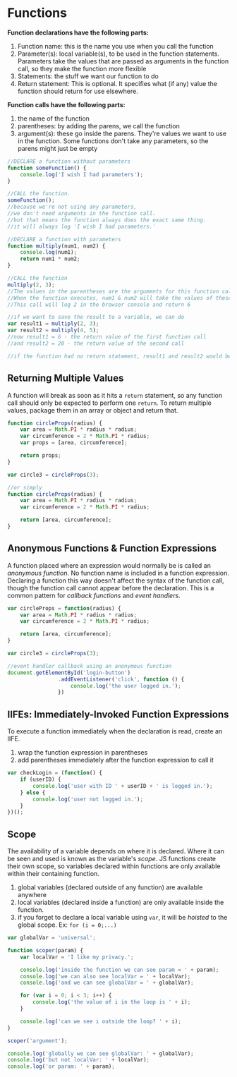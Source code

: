 # Functions

**Function declarations have the following parts:**

1. Function name: this is the name you use when you call the function
2. Parameter(s): local variable(s), to be used in the function statements. Parameters take the values that are passed as arguments in the function call, so they make the function more flexible
3. Statements: the stuff we want our function to do
4. Return statement: This is optional. It specifies what (if any) value the function should return for use elsewhere.

**Function calls have the following parts:**

1. the name of the function
2. parentheses: by adding the parens, we call the function
3. argument(s): these go inside the parens. They're values we want to use in the function. Some functions don't take any parameters, so the parens might just be empty

```javascript
//DECLARE a function without parameters
function someFunction() {
	console.log('I wish I had parameters');
}

//CALL the function.
someFunction();
//because we're not using any parameters,
//we don't need arguments in the function call.
//but that means the function always does the exact same thing.
//it will always log 'I wish I had parameters.'

//DECLARE a function with parameters
function multiply(num1, num2) {
	console.log(num1);
	return num1 * num2;
}

//CALL the function
multiply(2, 3);
//The values in the parentheses are the arguments for this function call.
//When the function executes, num1 & num2 will take the values of these arguments.
//This call will log 2 in the browser console and return 6

//if we want to save the result to a variable, we can do
var result1 = multiply(2, 3);
var result2 = multiply(4, 5);
//now result1 = 6 - the return value of the first function call
//and result2 = 20 - the return value of the second call

//if the function had no return statement, result1 and result2 would be undefined
```

## Returning Multiple Values
A function will break as soon as it hits a `return` statement, so any function call should only be expected to perform one `return`. To return multiple values, package them in an array or object and return that.

```javascript
function circleProps(radius) {
	var area = Math.PI * radius * radius;
	var circumference = 2 * Math.PI * radius;
	var props = [area, circumference];

	return props;
}

var circle3 = circleProps(3);

//or simply
function circleProps(radius) {
	var area = Math.PI * radius * radius;
	var circumference = 2 * Math.PI * radius;

	return [area, circumference];
}
```

## Anonymous Functions & Function Expressions
A function placed where an expression would normally be is called an *anonymous function*. No function name is included in a function expression. Declaring a function this way doesn't affect the syntax of the function call, though the function call cannot appear before the declaration. This is a common pattern for *callback functions* and *event handlers*.

```javascript
var circleProps = function(radius) {
	var area = Math.PI * radius * radius;
	var circumference = 2 * Math.PI * radius;

	return [area, circumference];
}

var circle3 = circleProps(3);

//event handler callback using an anonymous function
document.getElementById('login-button')
				.addEventListener('click', function () {
					console.log('the user logged in.');
				})
```

## IIFEs: Immediately-Invoked Function Expressions
To execute a function immediately when the declaration is read, create an IIFE.

1. wrap the function expression in parentheses
2. add parentheses immediately after the function expression to call it

```javascript
var checkLogin = (function() {
	if (userID) {
		console.log('user with ID ' + userID + ' is logged in.');
	} else {
		console.log('user not logged in.');
	}
})();
```

## Scope
The availability of a variable depends on where it is declared. Where it can be seen and used is known as the variable's *scope*. JS functions create their own scope, so variables declared within functions are only available within their containing function.

1. global variables (declared outside of any function) are available anywhere
2. local variables (declared inside a function) are only available inside the function.
3. if you forget to declare a local variable using `var`, it will be *hoisted* to the global scope. Ex: `for (i = 0;...)`

```javascript
var globalVar = 'universal';

function scoper(param) {
	var localVar = 'I like my privacy.';

	console.log('inside the function we can see param = ' + param);
	console.log('we can also see localVar = ' + localVar);
	console.log('and we can see globalVar = ' + globalVar);

	for (var i = 0; i < 3; i++) {
		console.log('the value of i in the loop is ' + i);
	}

	console.log('can we see i outside the loop? ' + i);
}

scoper('argument');

console.log('globally we can see globalVar: ' + globalVar);
console.log('but not localVar: ' + localVar);
console.log('or param: ' + param);
```